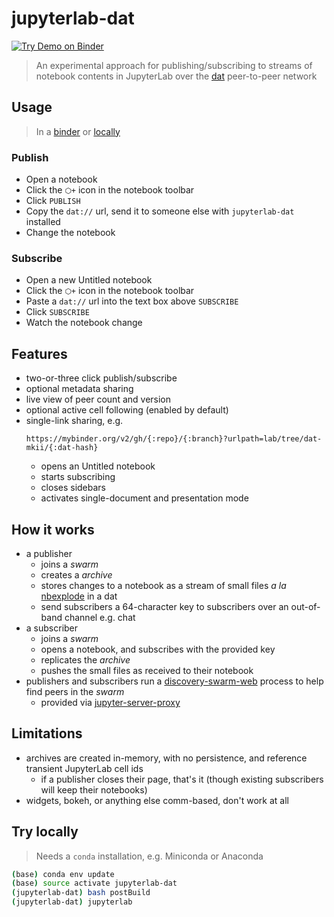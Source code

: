 # jupyterlab-dat

[![Try Demo on Binder][badge]][binder]

> An experimental approach for publishing/subscribing to streams of notebook
> contents in JupyterLab over the [dat](https://dat.foundation) peer-to-peer network

## Usage

> In a [binder][] or [locally](#try-locally)

### Publish

- Open a notebook
- Click the `⬡+` icon in the notebook toolbar
- Click `PUBLISH`
- Copy the `dat://` url, send it to someone else with `jupyterlab-dat` installed
- Change the notebook

### Subscribe

- Open a new Untitled notebook
- Click the `⬡+` icon in the notebook toolbar
- Paste a `dat://` url into the text box above `SUBSCRIBE`
- Click `SUBSCRIBE`
- Watch the notebook change

## Features

- two-or-three click publish/subscribe
- optional metadata sharing
- live view of peer count and version
- optional active cell following (enabled by default)
- single-link sharing, e.g.
  ```
  https://mybinder.org/v2/gh/{:repo}/{:branch}?urlpath=lab/tree/dat-mkii/{:dat-hash}
  ```
  - opens an Untitled notebook
  - starts subscribing
  - closes sidebars
  - activates single-document and presentation mode

## How it works

- a publisher
  - joins a _swarm_
  - creates a _archive_
  - stores changes to a notebook as a stream of small files _a la_ [nbexplode][] in a dat
  - send subscribers a 64-character key to subscribers over an out-of-band channel e.g. chat
- a subscriber
  - joins a _swarm_
  - opens a notebook, and subscribes with the provided key
  - replicates the _archive_
  - pushes the small files as received to their notebook
- publishers and subscribers run a [discovery-swarm-web][] process to help find peers in the _swarm_
  - provided via [jupyter-server-proxy][]

## Limitations

- archives are created in-memory, with no persistence, and reference transient
  JupyterLab cell ids
  - if a publisher closes their page, that's it (though existing subscribers
    will keep their notebooks)
- widgets, bokeh, or anything else comm-based, don't work at all

## Try locally

> Needs a `conda` installation, e.g. Miniconda or Anaconda

```bash
(base) conda env update
(base) source activate jupyterlab-dat
(jupyterlab-dat) bash postBuild
(jupyterlab-dat) jupyterlab
```

[binder]: https://mybinder.org/v2/gh/deathbeds/jupyterlab-dat/master?urlpath=lab
[badge]: https://mybinder.org/badge_logo.svg
[nbexplode]: https://github.com/takluyver/nbexplode
[jupyter-server-proxy]: https://github.com/jupyterhub/jupyter-server-proxy
[discovery-swarm-web]: https://github.com/RangerMauve/discovery-swarm-web
